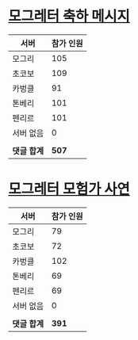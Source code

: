 # [모그레터 축하 메시지](./Event250701_v7_2_10th_moogleletter0.md)

|서버|참가 인원|
|-|-|
|모그리|105|
|초코보|109|
|카벙클|91|
|톤베리|101|
|펜리르|101|
|서버 없음|0|
|||
|**댓글 합계**|**507**|


# [모그레터 모험가 사연](./Event250701_v7_2_10th_moogleletter1.md)

|서버|참가 인원|
|-|-|
|모그리|79|
|초코보|72|
|카벙클|102|
|톤베리|69|
|펜리르|69|
|서버 없음|0|
|||
|**댓글 합계**|**391**|


